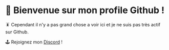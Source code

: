 # 🥳 Bienvenue sur mon profile Github !

🪳 Cependant il n'y a pas grand chose a voir ici et je ne suis pas très actif sur Github.

🕹️ Rejoignez mon [Discord](http://discord.hermito.fr) !
